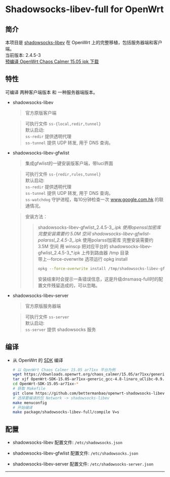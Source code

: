 Shadowsocks-libev-full for OpenWrt   
===

简介
---

 本项目是 [shadowsocks-libev][1] 在 OpenWrt 上的完整移植，包括服务器端和客户端。   
 当前版本: 2.4.5-3  
 [预编译 OpenWrt Chaos Calmer 15.05 ipk 下载][R]

特性
---

可编译 两种客户端版本 和 一种服务器端版本。

 - shadowsocks-libev

   > 官方原版客户端  
   
   > 可执行文件 `ss-{local,redir,tunnel}`  
   > 默认启动:  
   > `ss-redir` 提供透明代理  
   > `ss-tunnel` 提供 UDP 转发, 用于 DNS 查询。  

 - shadowsocks-libev-gfwlist

   > 集成gfwlist的一键安装版客户端，带luci界面  
   
   > 可执行文件 `ss-{redir,rules,tunnel}`  
   > 默认启动:  
   > `ss-redir` 提供透明代理  
   > `ss-tunnel` 提供 UDP 转发, 用于 DNS 查询。  
   > `ss-watchdog` 守护进程，每10分钟检查一次 www.google.com.hk 的联通情况。
   
   > 安装方法：  
     >> shadowsocks-libev-gfwlist_2.4.5-3_*.ipk 使用openssl加密库 完整安装需要约 5.0M 空间
     >> shadowsocks-libev-gfwlist-polarssl_2.4.5-3_*.ipk 使用polarssl加密库 完整安装需要约 3.5M 空间
     >> 用 winscp 把对应平台的 shadowsocks-libev-gfwlist_2.4.5-3_*.ipk 上传到路由器 /tmp 目录  
     >> 带上--force-overwrite 选项运行 opkg install
     >> ```bash
     >> opkg --force-overwrite install /tmp/shadowsocks-libev-gfwlist_2.4.5-3_*.ipk  
     >> ```
     >> 安装结束时会提示一条错误信息，这是升级dnsmasq-full时的配置文件残留造成的，可以忽略。  

 - shadowsocks-libev-server

   > 官方原版服务器端  
   
   > 可执行文件 `ss-server`  
   > 默认启动:  
   > `ss-server` 提供 shadowsocks 服务  

编译
---

 - 从 OpenWrt 的 [SDK][S] 编译

   ```bash
   # 以 OpenWrt Chaos Calmer 15.05 ar71xx 平台为例
   wget https://downloads.openwrt.org/chaos_calmer/15.05/ar71xx/generic/OpenWrt-SDK-15.05-ar71xx-generic_gcc-4.8-linaro_uClibc-0.9.33.2.Linux-x86_64.tar.bz2
   tar xjf OpenWrt-SDK-15.05-ar71xx-generic_gcc-4.8-linaro_uClibc-0.9.33.2.Linux-x86_64.tar.bz2
   cd OpenWrt-SDK-15.05-ar71xx-*
   # 获取 Makefile
   git clone https://github.com/bettermanbao/openwrt-shadowsocks-libev-full.git package/shadowsocks-libev-full
   # 选择要编译的包 Network -> shadowsocks-libev
   make menuconfig
   # 开始编译
   make package/shadowsocks-libev-full/compile V=s
   ```

配置
---

 - shadowsocks-libev 配置文件: `/etc/shadowsocks.json`

 - shadowsocks-libev-gfwlist 配置文件: `/etc/shadowsocks.json`

 - shadowsocks-libev-server 配置文件: `/etc/shadowsocks-server.json`

----------


  [1]: https://github.com/shadowsocks/shadowsocks-libev
  [R]: https://github.com/bettermanbao/openwrt-shadowsocks-libev-full/releases
  [S]: http://wiki.openwrt.org/doc/howto/obtain.firmware.sdk
